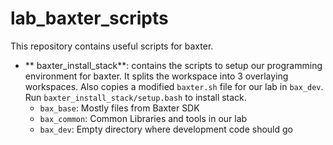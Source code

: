 # lab_baxter_scripts

This repository contains useful scripts for baxter.

- ** baxter_install_stack**: contains the scripts to setup our programming environment for baxter. It splits the workspace into 3 overlaying workspaces. Also copies a modified `baxter.sh` file for our lab in `bax_dev`. Run `baxter_install_stack/setup.bash` to install stack.
	- `bax_base`: Mostly files from Baxter SDK
	- `bax_common`: Common Libraries and tools in our lab
	- `bax_dev`: Empty directory where development code should go